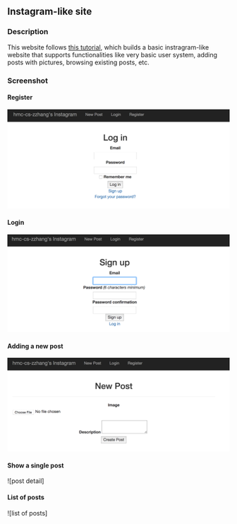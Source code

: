 ## Instagram-like site

### Description

This website follows [this tutorial](https://www.youtube.com/watch?v=MpFO4Zr0EPE), which builds a basic instragram-like website that supports functionalities like very basic user system, adding posts with pictures, browsing existing posts, etc.

### Screenshot

#### Register
![register](https://github.com/hmc-cs-zzhang/rails-instagram/blob/master/screenshots/register.png)

#### Login
![login](https://github.com/hmc-cs-zzhang/rails-instagram/blob/master/screenshots/login.png)

#### Adding a new post
![new post](https://github.com/hmc-cs-zzhang/rails-instagram/blob/master/screenshots/new-post.png)

#### Show a single post
![post detail]

#### List of posts
![list of posts]
